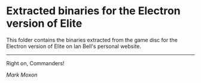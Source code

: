 # Extracted binaries for the Electron version of Elite

This folder contains the binaries extracted from the game disc for the Electron version of Elite on Ian Bell's personal website.

---

Right on, Commanders!

_Mark Moxon_